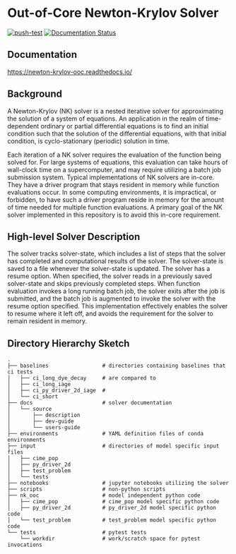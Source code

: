 # Out-of-Core Newton-Krylov Solver

[![push-test](https://github.com/klindsay28/Newton-Krylov_OOC/actions/workflows/push-test.yml/badge.svg)](https://github.com/klindsay28/Newton-Krylov_OOC/actions/workflows/push-test.yml)
[![Documentation Status](https://readthedocs.org/projects/newton-krylov-ooc/badge/?version=latest)](https://newton-krylov-ooc.readthedocs.io/en/latest/?badge=latest)

## Documentation

https://newton-krylov-ooc.readthedocs.io/

## Background

A Newton-Krylov (NK) solver is a nested iterative solver for approximating the solution
of a system of equations.
An application in the realm of time-dependent ordinary or partial differential equations
is to find an initial condition such that the solution of the differential equations,
with that initial condition, is cyclo-stationary (periodic) solution in time.

Each iteration of a NK solver requires the evaluation of the function being solved for.
For large systems of equations, this evaluation can take hours of wall-clock time on a
supercomputer, and may require utilizing a batch job submission system.
Typical implementations of NK solvers are in-core.
They have a driver program that stays resident in memory while function evaluations
occur.
In some computing environments, it is impractical, or forbidden, to have such a driver
program reside in memory for the amount of time needed for multiple function
evaluations.
A primary goal of the NK solver implemented in this repository is to avoid this in-core
requirement.

## High-level Solver Description

The solver tracks solver-state, which includes a list of steps that the solver has
completed and computational results of the solver.
The solver-state is saved to a file whenever the solver-state is updated. The solver has
a resume option.
When specified, the solver reads in a previously saved solver-state and skips previously
completed steps.
When function evaluation invokes a long running batch job, the solver exits after the
job is submitted, and the batch job is augmented to invoke the solver with the resume
option specified.
This implementation effectively enables the solver to resume where it left off, and
avoids the requirement for the solver to remain resident in memory.

## Directory Hierarchy Sketch
<!--- based on output from the command
tree -d -I "__pycache__"
annotations added by hand
-->
```
.
├── baselines                 # directories containing baselines that ci tests
│   ├── ci_long_dye_decay     # are compared to
│   ├── ci_long_iage
│   ├── ci_py_driver_2d_iage  #
│   └── ci_short
├── docs                      # solver documentation
│   └── source
│       ├── description
│       ├── dev-guide
│       └── users-guide
├── environments              # YAML definition files of conda environments
├── input                     # directories of model specific input files
│   ├── cime_pop
│   ├── py_driver_2d
│   ├── test_problem
│   └── tests
├── notebooks                 # jupyter notebooks utilizing the solver
├── scripts                   # non-python scripts
├── nk_ooc                    # model independent python code
│   ├── cime_pop              # cime_pop model specific python code
│   ├── py_driver_2d          # py_driver_2d model specific python code
│   └── test_problem          # test_problem model specific python code
└── tests                     # pytest tests
    └── workdir               # work/scratch space for pytest invocations

```
